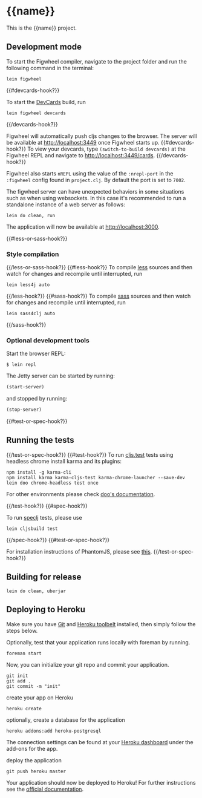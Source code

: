 # {{name}}

This is the {{name}} project.

## Development mode

To start the Figwheel compiler, navigate to the project folder and run the following command in the terminal:

```
lein figwheel
```
{{#devcards-hook?}}

To start the [DevCards](https://github.com/bhauman/devcards) build, run

```
lein figwheel devcards
```
{{/devcards-hook?}}

Figwheel will automatically push cljs changes to the browser. The server will be available at [http://localhost:3449](http://localhost:3449) once Figwheel starts up. {{#devcards-hook?}} To view your devcards, type `(switch-to-build devcards)` at the Figwheel REPL and navigate to [http://localhost:3449/cards](http://localhost:3449/cards). {{/devcards-hook?}}

Figwheel also starts `nREPL` using the value of the `:nrepl-port` in the `:figwheel`
config found in `project.clj`. By default the port is set to `7002`.

The figwheel server can have unexpected behaviors in some situations such as when using
websockets. In this case it's recommended to run a standalone instance of a web server as follows:

```
lein do clean, run
```

The application will now be available at [http://localhost:3000](http://localhost:3000).

{{#less-or-sass-hook?}}
### Style compilation
{{/less-or-sass-hook?}}
{{#less-hook?}}
To compile [less](https://github.com/Deraen/less4clj) sources and then watch for changes and recompile until interrupted, run
```
lein less4j auto
```
{{/less-hook?}}
{{#sass-hook?}}
To compile [sass](https://github.com/Deraen/sass4clj) sources and then watch for changes and recompile until interrupted, run
```
lein sass4clj auto
```
{{/sass-hook?}}

### Optional development tools

Start the browser REPL:

```
$ lein repl
```
The Jetty server can be started by running:

```clojure
(start-server)
```
and stopped by running:
```clojure
(stop-server)
```

{{#test-or-spec-hook?}}
## Running the tests
{{/test-or-spec-hook?}}
{{#test-hook?}}
To run [cljs.test](https://github.com/clojure/clojurescript/blob/master/src/main/cljs/cljs/test.cljs) tests using headless chrome install karma and its plugins:

```
npm install -g karma-cli
npm install karma karma-cljs-test karma-chrome-launcher --save-dev
lein doo chrome-headless test once
```

For other environments please check [doo's documentation](https://github.com/bensu/doo#setting-up-environments).

{{/test-hook?}}
{{#spec-hook?}}

To run [speclj](https://github.com/slagyr/speclj) tests, please use

```
lein cljsbuild test
```
{{/spec-hook?}}
{{#test-or-spec-hook?}}

For installation instructions of PhantomJS, please see [this](http://phantomjs.org/download.html).
{{/test-or-spec-hook?}}

## Building for release

```
lein do clean, uberjar
```

## Deploying to Heroku

Make sure you have [Git](http://git-scm.com/downloads) and [Heroku toolbelt](https://toolbelt.heroku.com/) installed, then simply follow the steps below.

Optionally, test that your application runs locally with foreman by running.

```
foreman start
```

Now, you can initialize your git repo and commit your application.

```
git init
git add .
git commit -m "init"
```
create your app on Heroku

```
heroku create
```

optionally, create a database for the application

```
heroku addons:add heroku-postgresql
```

The connection settings can be found at your [Heroku dashboard](https://dashboard.heroku.com/apps/) under the add-ons for the app.

deploy the application

```
git push heroku master
```

Your application should now be deployed to Heroku!
For further instructions see the [official documentation](https://devcenter.heroku.com/articles/clojure).

